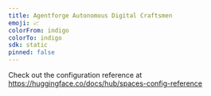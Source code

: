 ```yaml
---
title: Agentforge Autonomous Digital Craftsmen
emoji: 📈
colorFrom: indigo
colorTo: indigo
sdk: static
pinned: false
---
```


Check out the configuration reference at https://huggingface.co/docs/hub/spaces-config-reference
